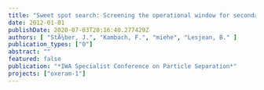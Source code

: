 ```yaml
---
title: "Sweet spot search: Screening the operational window for secondary effluent filtration (Poster)."
date: 2012-01-01
publishDate: 2020-07-03T20:16:40.277429Z
authors: [ "StÃ¼ber, J.", "Kambach, F.", "miehe", "Lesjean, B." ]
publication_types: ["0"]
abstract: ""
featured: false
publication: "*IWA Specialist Conference on Particle Separation*"
projects: ["oxeram-1"]
---
```


